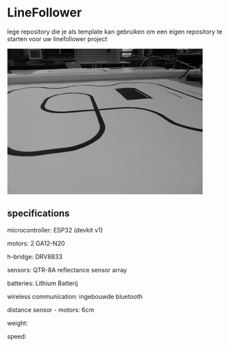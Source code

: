 # LineFollower

lege repository die je als template kan gebruiken om een eigen repository te starten voor uw linefollower project

![A description of my image](images/empty.png)

  
## specifications

microcontroller: ESP32 (devkit v1)

motors:  2 GA12-N20 

h-bridge: DRV8833

sensors: QTR-8A reflectance sensor array

batteries: Lithium Batterij

wireless communication:  ingebouwde bluetooth

distance sensor - motors: 6cm

weight:

speed: 

